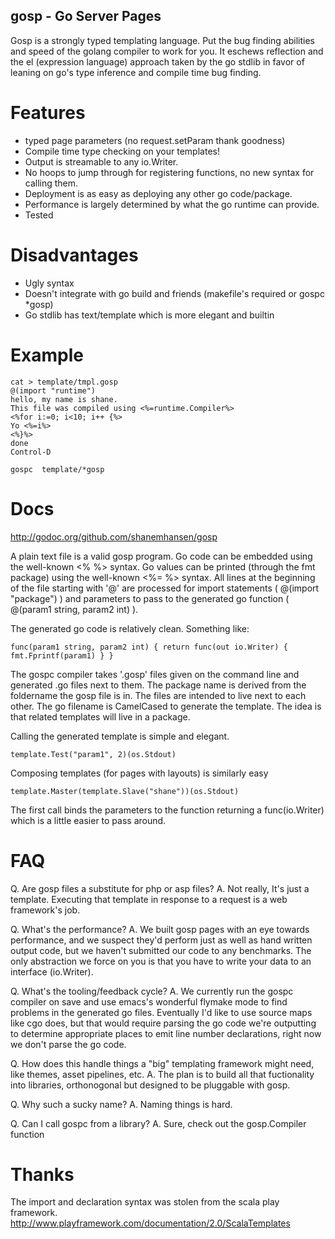 
gosp - Go Server Pages
--------

Gosp is a strongly typed templating language. Put the bug finding abilities
and speed of the golang compiler to work for you. It eschews reflection
and the  el (expression language) approach taken by the go stdlib in favor
of leaning on go's type inference and compile time bug finding.


Features
==========

* typed page parameters (no request.setParam thank goodness)
* Compile time type checking on your templates!
* Output is streamable to any io.Writer.
* No hoops to jump through for registering functions, no new syntax for calling them.
* Deployment is as easy as deploying any other go code/package.
* Performance is largely determined by what the go runtime can provide.
* Tested


Disadvantages
=============

* Ugly syntax
* Doesn't integrate with go build and friends (makefile's required or gospc *gosp)
* Go stdlib has text/template which is more elegant and builtin

Example
=======

    cat > template/tmpl.gosp
    @(import "runtime")
    hello, my name is shane.
    This file was compiled using <%=runtime.Compiler%>
    <%for i:=0; i<10; i++ {%>
    Yo <%=i%>
    <%}%>
    done
    Control-D

    gospc  template/*gosp
    

Docs
====

http://godoc.org/github.com/shanemhansen/gosp

A plain text file is a valid gosp program. Go code can be embedded
using the well-known <% %> syntax. Go values can be printed (through the fmt package)
using the well-known <%= %> syntax. All lines at the beginning of the file starting with '@'
are processed for import statements ( @(import "package") ) and parameters to pass to
the generated go function ( @(param1 string, param2 int) ).

The generated go code is relatively clean. Something like:

    func(param1 string, param2 int) { return func(out io.Writer) { fmt.Fprintf(param1) } }

The gospc compiler takes '.gosp' files given on the command line and generated .go files
next to them. The package name is derived from the foldername the gosp file is in. The files
are intended to live next to each other. The go filename is CamelCased to generate the template. The idea
is that related templates will live in a package.

Calling the generated template is simple and elegant.

    template.Test("param1", 2)(os.Stdout)

Composing templates (for pages with layouts) is similarly easy

    template.Master(template.Slave("shane"))(os.Stdout)

The first call binds the parameters to the function returning a func(io.Writer) which
is a little easier to pass around.


FAQ
===

Q. Are gosp files a substitute for php or asp files?
A. Not really, It's just a template. Executing that template in response
to a request is a web framework's job.

Q. What's the performance?
A. We built gosp pages with an eye towards performance, and we suspect they'd
perform just as well as hand written output code, but we haven't submitted our code to any benchmarks.
The only abstraction we force on you is that you have to write your data to an interface (io.Writer).

Q. What's the tooling/feedback cycle?
A. We currently run the gospc compiler on save and use emacs's wonderful flymake mode to find problems in the generated go files.
Eventually I'd like to use source maps like cgo does, but that would require parsing the go code we're outputting to determine
appropriate places to emit line number declarations, right now we don't parse the go code.

Q. How does this handle things a "big" templating framework might need, like themes, asset pipelines, etc.
A. The plan is to build all that fuctionality into libraries, orthonogonal but designed to be pluggable with gosp.

Q. Why such a sucky name?
A. Naming things is hard.

Q. Can I call gospc from a library?
A. Sure, check out the gosp.Compiler function

Thanks
=====

The import and declaration syntax was stolen from the scala play
framework. http://www.playframework.com/documentation/2.0/ScalaTemplates
